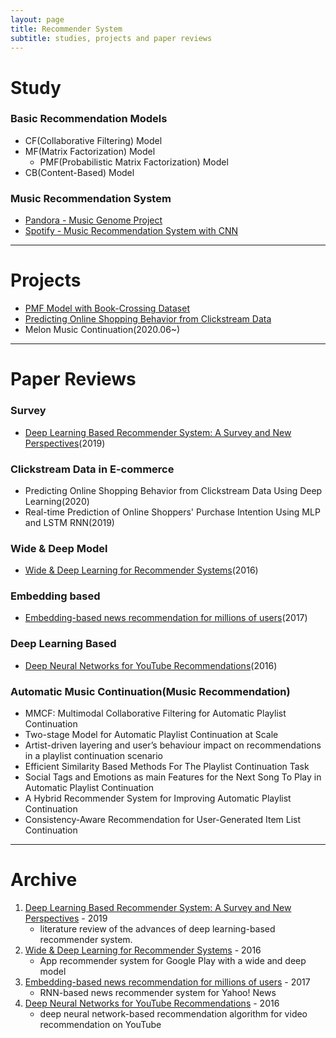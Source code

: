 ```yaml
---
layout: page
title: Recommender System
subtitle: studies, projects and paper reviews
---
```


# Study
### Basic Recommendation Models
* CF(Collaborative Filtering) Model
* MF(Matrix Factorization) Model
  * PMF(Probabilistic Matrix Factorization) Model
* CB(Content-Based) Model

### Music Recommendation System
* [Pandora - Music Genome Project](https://joyae.github.io/2020-04-20-pandora-music-genome-project(1))
* [Spotify - Music Recommendation System with CNN](https://joyae.github.io/2020-04-07-spotify-recommendation(1))

---

# Projects
* [PMF Model with Book-Crossing Dataset](https://github.com/joyae/Probabilistic-Matrix-Factorization)
* [Predicting Online Shopping Behavior from Clickstream Data](https://github.com/2020Recosys/Recosys_Project)
* Melon Music Continuation(2020.06~)

---

# Paper Reviews
### Survey
  * [Deep Learning Based Recommender System: A Survey and New Perspectives](https://dl.acm.org/doi/abs/10.1145/3285029?casa_token=GtNEuL4F2GgAAAAA:qNId-sFIwPendH_3Kmzw3E-b4l1n0-vU4q9TIKFgYIFv3SzpXcA-rkJbB44sSBZ-hC2l7tVqPohpCY8)(2019)

### Clickstream Data in E-commerce
* Predicting Online Shopping Behavior from Clickstream Data Using Deep Learning(2020)
* Real-time Prediction of Online Shoppers' Purchase Intention Using MLP and LSTM RNN(2019)

### Wide & Deep Model
* [Wide & Deep Learning for Recommender Systems](https://dl.acm.org/doi/10.1145/2988450.2988454)(2016)

### Embedding based
* [Embedding-based news recommendation for millions of users](https://dl.acm.org/doi/abs/10.1145/3097983.3098108)(2017)

### Deep Learning Based
* [Deep Neural Networks for YouTube Recommendations](https://dl.acm.org/doi/10.1145/2959100.2959190)(2016)

### Automatic Music Continuation(Music Recommendation)
* MMCF: Multimodal Collaborative Filtering for Automatic Playlist Continuation
* Two-stage Model for Automatic Playlist Continuation at Scale
* Artist-driven layering and user’s behaviour impact on recommendations in a playlist continuation scenario
* Efficient Similarity Based Methods For The Playlist Continuation Task
* Social Tags and Emotions as main Features for the Next Song To Play in Automatic Playlist Continuation
* A Hybrid Recommender System for Improving Automatic Playlist Continuation
* Consistency-Aware Recommendation for User-Generated Item List Continuation

---

# Archive
1. [Deep Learning Based Recommender System: A Survey and New Perspectives](https://dl.acm.org/doi/abs/10.1145/3285029?casa_token=GtNEuL4F2GgAAAAA:qNId-sFIwPendH_3Kmzw3E-b4l1n0-vU4q9TIKFgYIFv3SzpXcA-rkJbB44sSBZ-hC2l7tVqPohpCY8) - 2019
   - literature review of the advances of deep learning-based recommender system.
2. [Wide & Deep Learning for Recommender Systems](https://dl.acm.org/doi/10.1145/2988450.2988454) - 2016
   - App recommender system for Google Play with a wide and deep model
3. [Embedding-based news recommendation for millions of users](https://dl.acm.org/doi/abs/10.1145/3097983.3098108) - 2017
   - RNN-based news recommender system for Yahoo! News
4. [Deep Neural Networks for YouTube Recommendations](https://dl.acm.org/doi/10.1145/2959100.2959190) - 2016
   - deep neural network-based recommendation algorithm for video recommendation on YouTube

